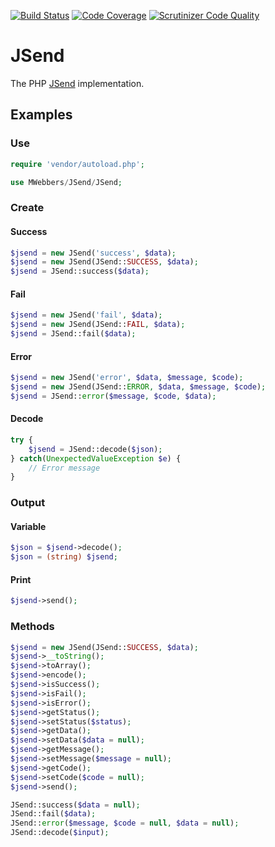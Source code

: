 [![Build Status](https://scrutinizer-ci.com/g/mwebbers/JSend/badges/build.png?b=master)](https://scrutinizer-ci.com/g/mwebbers/JSend/build-status/master)
[![Code Coverage](https://scrutinizer-ci.com/g/mwebbers/JSend/badges/coverage.png?b=master)](https://scrutinizer-ci.com/g/mwebbers/JSend/?branch=master)
[![Scrutinizer Code Quality](https://scrutinizer-ci.com/g/mwebbers/JSend/badges/quality-score.png?b=master)](https://scrutinizer-ci.com/g/mwebbers/JSend/?branch=master)

# JSend

The PHP [JSend](https://labs.omniti.com/labs/jsend) implementation.

## Examples

### Use

```PHP
require 'vendor/autoload.php';

use MWebbers/JSend/JSend;
```

### Create

#### Success

```PHP
$jsend = new JSend('success', $data);
$jsend = new JSend(JSend::SUCCESS, $data);
$jsend = JSend::success($data);
```

#### Fail

```PHP
$jsend = new JSend('fail', $data);
$jsend = new JSend(JSend::FAIL, $data);
$jsend = JSend::fail($data);
```

#### Error

```PHP
$jsend = new JSend('error', $data, $message, $code);
$jsend = new JSend(JSend::ERROR, $data, $message, $code);
$jsend = JSend::error($message, $code, $data);
```

#### Decode

```PHP
try {
	$jsend = JSend::decode($json);
} catch(UnexpectedValueException $e) {
	// Error message
}
```

### Output

#### Variable

```PHP
$json = $jsend->decode();
$json = (string) $jsend;
```

#### Print

```PHP
$jsend->send();
```

### Methods

```PHP
$jsend = new JSend(JSend::SUCCESS, $data);
$jsend->__toString();
$jsend->toArray();
$jsend->encode();
$jsend->isSuccess();
$jsend->isFail();
$jsend->isError();
$jsend->getStatus();
$jsend->setStatus($status);
$jsend->getData();
$jsend->setData($data = null);
$jsend->getMessage();
$jsend->setMessage($message = null);
$jsend->getCode();
$jsend->setCode($code = null);
$jsend->send();
```

```PHP
JSend::success($data = null);
JSend::fail($data);
JSend::error($message, $code = null, $data = null);
JSend::decode($input);
```

